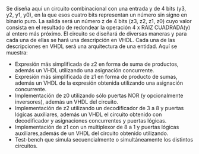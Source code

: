Se diseña aquí un circuito combinacional con una entrada y de 4 bits (y3, y2, y1, y0), en la que esos cuatro bits representan un número sin signo en binario puro.
La salida será un número z de 4 bits (z3, z2, z1, z0) cuyo valor consista en el resultado de redondear la operación 4 x RAIZ CUADRADA(y) al entero más próximo.
El circuito se diseñará de diversas maneras y para cada una de ellas se hará una descripción en VHDL. Cada una de las descripciones en VHDL será una arquitectura de una entidad.
Aquí se muestra:
- Expresión más simplificada de z2 en forma de suma de productos, además un VHDL  utilizando una asignación concurrente.
- Expresión más simplificada de z1 en forma de producto de sumas, además un VHDL de la expresión obtenida utilizando una asignación concurrente.
- Implementación de z0 utilizando sólo puertas NOR (y opcionalmente inversores), además un VHDL del circuito.
- Implementación de z2 utilizando un decodificador de 3 a 8 y puertas lógicas auxiliares, además un VHDL el circuito obtenido con decodificador y  asignaciones concurrentes y puertas lógicas.
- Implementación de  z1 con un multiplexor de 8 a 1 y puertas lógicas auxiliares,además de un VHDL del circuito obtenido utilizando.
-  Test-bench que simula secuencialmente o simultáneamente los distintos circuitos.
